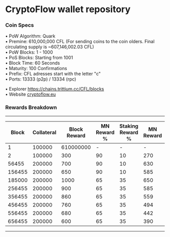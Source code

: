 CryptoFlow wallet repository
=====================================

### Coin Specs

• PoW Algorithm: Quark  
• Premine: 610,000,000 CFL (For sending coins to the coin olders. Final circulating supply is ~607,146,002.03 CFL)   
• PoW Blocks: 1 - 1000  
• PoS Blocks: Starting from 1001  
• Block Time: 60 Seconds    
• Maturity: 100 Confirmations  
• Prefix: CFL adresses start with the letter "c"  
• Ports: 13333 (p2p) / 13334 (rpc)

• Explorer https://chains.trittium.cc/CFL/blocks   
• Website [cryptoflow.eu](https://cryptoflow.eu/)

### Rewards Breakdown
---
| Block     | Collateral | Block Reward | MN Reward % | Staking Reward % | MN Reward | Staker Reward |
| --------- | ---------- | ------------ | ----------- | ---------------- | --------- | ------------- |
| 1         | 100000     | 610000000    | \-          | \-               | \-        | \-            |
| 2         | 100000     | 300          | 90          | 10               | 270       | 30            |
| 56455     | 200000     | 700          | 90          | 10               | 630       | 70            |
| 156455    | 200000     | 650          | 90          | 10               | 585       | 65            |
| 185000    | 200000     | 1000         | 65          | 35               | 650       | 350           |
| 256455    | 200000     | 900          | 65          | 35               | 585       | 315           | 
| 356455    | 200000     | 860          | 65          | 35               | 559       | 281           |
| 456455    | 200000     | 760          | 65          | 35               | 494       | 266           |
| 556455    | 200000     | 680          | 65          | 35               | 442       | 188           |
| 656455    | 200000     | 600          | 65          | 35               | 390       | 210           |
---
